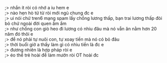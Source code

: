 ;> nhắn ít ròi có nhớ a iu hem e<br>
;> nào hẹn hò từ từ ròi mới ngủ chung đc e<br>
;> ui nói chứ tren6 mạng spam lấy chồng lương thấp, bạn trai lương thấp đòi bỏ chứ ngoài đời quen ầm ầm<br>
;> như chồng con giò heo đi lương có nhiu đâu mà nó vẫn ăn nằm hơn 20 năm đó thôi e<br>
;> để nó phải tự nuôi con, tự xoay tiền mà nó có bỏ đâu<br>
;> thời buổi giờ a thấy làm gì có nhìu tiền là đc e<br>
;> đương nhiên là hợp pháp ròi e<br>
;> éo thể trẻ hoài để làm mướn ròi OT hoài đc
